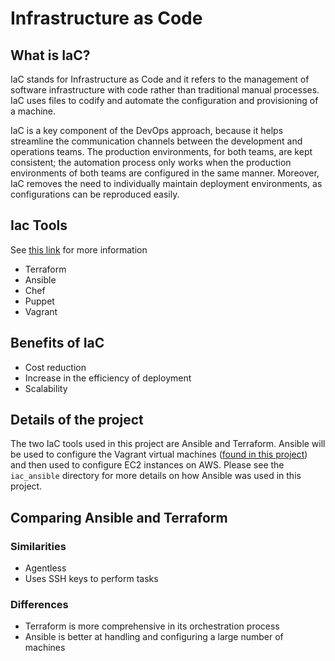 # Infrastructure as Code

## What is IaC?

IaC stands for Infrastructure as Code and it refers to the management of software infrastructure with code rather than traditional manual processes. IaC uses files to codify and automate the configuration and provisioning of a machine. 

IaC is a key component of the DevOps approach, because it helps streamline the communication channels between the development and operations teams. The production environments, for both teams, are kept consistent; the automation process only works when the production environments of both teams are configured in the same manner. Moreover, IaC removes the need to individually maintain deployment environments, as configurations can be reproduced easily.

## Iac Tools

See [this link](https://bluelight.co/blog/best-infrastructure-as-code-tools) for more information

- Terraform
- Ansible
- Chef
- Puppet
- Vagrant

## Benefits of IaC

- Cost reduction
- Increase in the efficiency of deployment
- Scalability

## Details of the project

The two IaC tools used in this project are Ansible and Terraform. Ansible will be used to configure the Vagrant virtual machines ([found in this project](https://github.com/fahimtq1/virtualisation_basics/blob/main/PROJECT.md)) and then used to configure EC2 instances on AWS. Please see the `iac_ansible` directory for more details on how Ansible was used in this project.

## Comparing Ansible and Terraform

### Similarities

- Agentless
- Uses SSH keys to perform tasks

### Differences

- Terraform is more comprehensive in its orchestration process
- Ansible is better at handling and configuring a large number of machines
